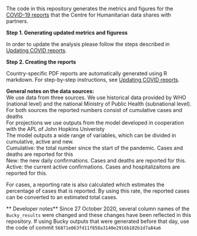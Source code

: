 The code in this repository generates the metrics and figures for the [COVID-19 reports](https://drive.google.com/drive/u/1/folders/16FR8owccpfIm-tspdAa4YTEwPoZKHtvI) that the Centre for Humanitarian data shares with partners.

**Step 1. Generating updated metrics and figuress**

In order to update the analysis please follow the steps described in [Updating COVID reports](https://docs.google.com/document/d/172RZ29d9Uv3a-ohw6vIYqRA3QCG_1xCHlRC4r5H1B34/edit).

**Step 2. Creating the reports**

Country-specific PDF reports are automatically generated using R markdown. For step-by-step instructions, see [Updating COVID reports](https://docs.google.com/document/d/172RZ29d9Uv3a-ohw6vIYqRA3QCG_1xCHlRC4r5H1B34/edit).

**General notes on the data sources:**  
We use data from three sources. We use historical data provided by WHO (national level) and the national Ministry of Public Health (subnational level). For both sources the reported numbers consist of cumulative cases and deaths  
For projections we use outputs from the model developed in cooperation with the APL of John Hopkins Univeristy  
The model outputs a wide range of variables, which can be divided in cumulative, active and new.   
Cumulative: the total number since the start of the pandemic. Cases and deaths are reported for this  
New: the new daily confirmations. Cases and deaths are reported for this.   
Active: the current active confirmations. Cases and hospitalizaitons are reported for this.   

For cases, a reporting rate is also calculated which estimates the percentage of cases that is reported. By using this rate, the reported cases can be converted to an estimated total cases.   


** Developer notes**
Since 27 October 2020, several column names of the `Bucky_results` were changed and these changes have been reflected in this repository. If using Bucky outputs that were generated before that day, use the code of commit `56871e063fd11f858a3140e2916b102b1d7a84a6` 
